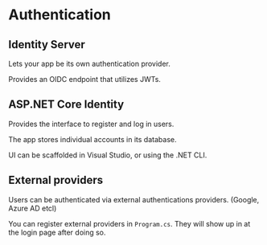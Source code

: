 # Authentication

## Identity Server

Lets your app be its own authentication provider.

Provides an OIDC endpoint that utilizes JWTs.

## ASP.NET Core Identity

Provides the interface to register and log in users.

The app stores individual accounts in its database.

UI can be scaffolded in Visual Studio, or using the .NET CLI.

## External providers

Users can be authenticated via external authentications providers. (Google, Azure AD etcl) 

You can register external providers in ```Program.cs```. They will show up in at the login page after doing so.